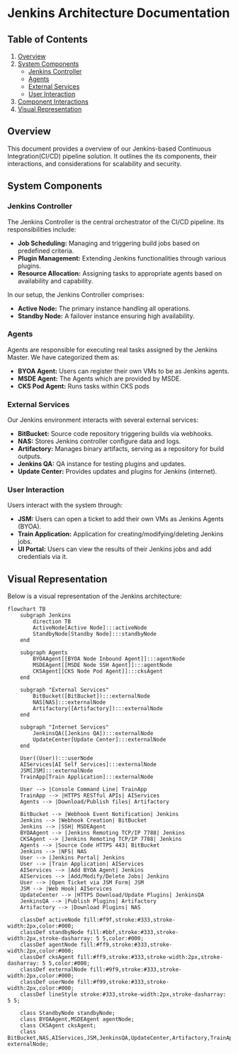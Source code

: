 # Jenkins Architecture Documentation

## Table of Contents

1. [Overview](#overview)
2. [System Components](#system-components)
   - [Jenkins Controller](#jenkins-Controller)
   - [Agents](#agents)
   - [External Services](#external-services)
   - [User Interaction](#user-interaction)
3. [Component Interactions](#component-interactions)
4. [Visual Representation](#visual-representation)

## Overview

This document provides a overview of our Jenkins-based Continuous Integration(CI/CD) pipeline solution. It outlines the its components, their interactions, and considerations for scalability and security.

## System Components

### Jenkins Controller

The Jenkins Controller is the central orchestrator of the CI/CD pipeline. Its responsibilities include:

- **Job Scheduling:** Managing and triggering build jobs based on predefined criteria.
- **Plugin Management:** Extending Jenkins functionalities through various plugins.
- **Resource Allocation:** Assigning tasks to appropriate agents based on availability and capability.

In our setup, the Jenkins Controller comprises:

- **Active Node:** The primary instance handling all operations.
- **Standby Node:** A failover instance ensuring high availability.

### Agents

Agents are responsible for executing real tasks assigned by the Jenkins Master. We have categorized them as:

- **BYOA Agent:** Users can register their own VMs to be as Jenkins agents.
- **MSDE Agent:** The Agents which are provided by MSDE.
- **CKS Pod Agent:** Runs tasks within CKS pods

### External Services

Our Jenkins environment interacts with several external services:

- **BitBucket:** Source code repository triggering builds via webhooks.
- **NAS:** Stores Jenkins controller configure data and logs.
- **Artifactory:** Manages binary artifacts, serving as a repository for build outputs.
- **Jenkins QA:** QA instance for testing plugins and updates.
- **Update Center:** Provides updates and plugins for Jenkins (internet).

### User Interaction

Users interact with the system through:

- **JSM:** Users can open a ticket to add their own VMs as Jenkins Agents (BYOA).
- **Train Application:** Application for creating/modifying/deleting Jenkins jobs.
- **UI Portal:** Users can view the results of their Jenkins jobs and add credentials via it.
## Visual Representation

Below is a visual representation of the Jenkins architecture:

```mermaid
flowchart TB
    subgraph Jenkins
        direction TB
        ActiveNode[Active Node]:::activeNode 
        StandbyNode[Standby Node]:::standbyNode
    end

    subgraph Agents
        BYOAAgent[[BYOA Node Inbound Agent]]:::agentNode
        MSDEAgent[[MSDE Node SSH Agent]]:::agentNode
        CKSAgent[[CKS Node Pod Agent]]:::cksAgent
    end

    subgraph "External Services"
        BitBucket([BitBucket]):::externalNode
        NAS[NAS]:::externalNode
        Artifactory([Artifactory]):::externalNode
    end

    subgraph "Internet Services"
        JenkinsQA([Jenkins QA]):::externalNode
        UpdateCenter[Update Center]:::externalNode
    end

    User((User)):::userNode
    AIServices[AI Self Services]:::externalNode
    JSM[JSM]:::externalNode
    TrainApp[Train Application]:::externalNode

    User --> |Console Command Line| TrainApp
    TrainApp --> |HTTPS RESTful APIs| AIServices
    Agents --> |Download/Publish files| Artifactory

    BitBucket --> |Webhook Event Notification| Jenkins
    Jenkins --> |Webhook Creation| BitBucket
    Jenkins --> |SSH| MSDEAgent
    BYOAAgent --> |Jenkins Remoting TCP/IP 7788| Jenkins
    CKSAgent --> |Jenkins Remoting TCP/IP 7788| Jenkins
    Agents --> |Source Code HTTPS 443| BitBucket
    Jenkins --> |NFS| NAS
    User --> |Jenkins Portal| Jenkins
    User --> |Train Application| AIServices
    AIServices --> |Add BYOA Agent| Jenkins
    AIServices --> |Add/Modify/Delete Jobs| Jenkins
    User --> |Open Ticket via JSM Form| JSM
    JSM --> |Web Hook| AIServices
    UpdateCenter --> |HTTPS Download/Update Plugins| JenkinsQA
    JenkinsQA --> |Publish Plugins| Artifactory
    Artifactory --> |Download Plugins| NAS

    classDef activeNode fill:#f9f,stroke:#333,stroke-width:2px,color:#000;
    classDef standbyNode fill:#bbf,stroke:#333,stroke-width:2px,stroke-dasharray: 5 5,color:#000;
    classDef agentNode fill:#ff9,stroke:#333,stroke-width:2px,color:#000;
    classDef cksAgent fill:#ff9,stroke:#333,stroke-width:2px,stroke-dasharray: 5 5,color:#000;
    classDef externalNode fill:#9f9,stroke:#333,stroke-width:2px,color:#000;
    classDef userNode fill:#f99,stroke:#333,stroke-width:2px,color:#000;
    classDef lineStyle stroke:#333,stroke-width:2px,stroke-dasharray: 5 5;

    class StandbyNode standbyNode;
    class BYOAAgent,MSDEAgent agentNode;
    class CKSAgent cksAgent;
    class BitBucket,NAS,AIServices,JSM,JenkinsQA,UpdateCenter,Artifactory,TrainApp externalNode;


 
